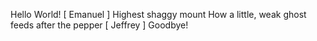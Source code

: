 Hello World!
[
Emanuel
]
Highest shaggy mount
How a little, weak ghost feeds
after the pepper
[
Jeffrey
]
Goodbye!
